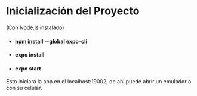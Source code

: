# Inicialización del Proyecto

(Con Node.js instalado)
* #### npm install --global expo-cli
* #### expo install
* #### expo start

Esto iniciará la app en el localhost:19002, de ahi puede abrir un emulador o con su celular.